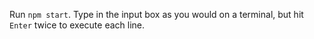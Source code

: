 Run `npm start`. Type in the input box as you would on a terminal, but hit `Enter` twice to execute each line.
